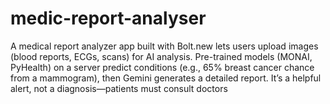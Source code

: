 # medic-report-analyser
A medical report analyzer app built with Bolt.new lets users upload images (blood reports, ECGs, scans) for AI analysis. Pre-trained models (MONAI, PyHealth) on a server predict conditions (e.g., 65% breast cancer chance from a mammogram), then Gemini generates a detailed report. It’s a helpful alert, not a diagnosis—patients must consult doctors
